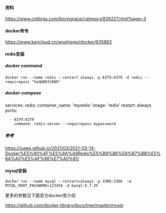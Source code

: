 #### 资料

https://www.cnblogs.com/kevingrace/category/839227.html?page=3

#### docker命令

https://www.kancloud.cn/woshigrey/docker/935883

#### redis安装

##### docker command

`docker run --name redis --restart always -p 6379:6379 -d redis --requirepass "Xad@8031009"`

##### docker-compose 

services:
  redis:
    container_name: 'myredis'
    image: 'redis'
    restart: always
    ports:

      - 6379:6379
        command: redis-server --requirepass mypassword

##### 参考

https://jueee.github.io/2021/03/2021-03-14-Docker%E5%90%AF%E5%8A%A8Redis%E5%B9%B6%E6%B7%BB%E5%8A%A0%E5%AF%86%E7%A0%81/



#### mysql安装

`docker run --name mysql --restart=always -p 3306:3306  -e MYSQL_ROOT_PASSWORD=123456 -d mysql:5.7.35`

更多的参数见下面官方docker库介绍

https://github.com/docker-library/docs/tree/master/mysql


